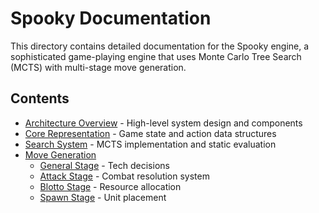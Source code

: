 # Spooky Documentation

This directory contains detailed documentation for the Spooky engine, a sophisticated game-playing engine that uses Monte Carlo Tree Search (MCTS) with multi-stage move generation.

## Contents

- [Architecture Overview](architecture.md) - High-level system design and components
- [Core Representation](representation.md) - Game state and action data structures
- [Search System](search.md) - MCTS implementation and static evaluation
- [Move Generation](move_generation.md)
  - [General Stage](stages/general.md) - Tech decisions
  - [Attack Stage](stages/attack.md) - Combat resolution system
  - [Blotto Stage](stages/blotto.md) - Resource allocation
  - [Spawn Stage](stages/spawn.md) - Unit placement
